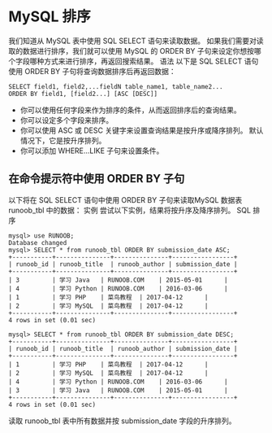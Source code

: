 # MySQL 排序
我们知道从 MySQL 表中使用 SQL SELECT 语句来读取数据。
如果我们需要对读取的数据进行排序，我们就可以使用 MySQL 的 ORDER BY 子句来设定你想按哪个字段哪种方式来进行排序，再返回搜索结果。
语法
以下是 SQL SELECT 语句使用 ORDER BY 子句将查询数据排序后再返回数据：
```
SELECT field1, field2,...fieldN table_name1, table_name2...
ORDER BY field1, [field2...] [ASC [DESC]]
```
- 你可以使用任何字段来作为排序的条件，从而返回排序后的查询结果。
- 你可以设定多个字段来排序。
- 你可以使用 ASC 或 DESC 关键字来设置查询结果是按升序或降序排列。 默认情况下，它是按升序排列。
- 你可以添加 WHERE...LIKE 子句来设置条件。
## 在命令提示符中使用 ORDER BY 子句
以下将在 SQL SELECT 语句中使用 ORDER BY 子句来读取MySQL 数据表 runoob_tbl 中的数据：
实例
尝试以下实例，结果将按升序及降序排列。
SQL 排序
```
mysql> use RUNOOB;
Database changed
mysql> SELECT * from runoob_tbl ORDER BY submission_date ASC;
+-----------+---------------+---------------+-----------------+
| runoob_id | runoob_title  | runoob_author | submission_date |
+-----------+---------------+---------------+-----------------+
| 3         | 学习 Java   | RUNOOB.COM    | 2015-05-01      |
| 4         | 学习 Python | RUNOOB.COM    | 2016-03-06      |
| 1         | 学习 PHP    | 菜鸟教程  | 2017-04-12      |
| 2         | 学习 MySQL  | 菜鸟教程  | 2017-04-12      |
+-----------+---------------+---------------+-----------------+
4 rows in set (0.01 sec)
 
mysql> SELECT * from runoob_tbl ORDER BY submission_date DESC;
+-----------+---------------+---------------+-----------------+
| runoob_id | runoob_title  | runoob_author | submission_date |
+-----------+---------------+---------------+-----------------+
| 1         | 学习 PHP    | 菜鸟教程  | 2017-04-12      |
| 2         | 学习 MySQL  | 菜鸟教程  | 2017-04-12      |
| 4         | 学习 Python | RUNOOB.COM    | 2016-03-06      |
| 3         | 学习 Java   | RUNOOB.COM    | 2015-05-01      |
+-----------+---------------+---------------+-----------------+
4 rows in set (0.01 sec)
```
读取 runoob_tbl 表中所有数据并按 submission_date 字段的升序排列。